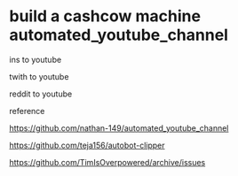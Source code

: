 # build a cashcow machine automated_youtube_channel




ins to youtube


twith to youtube 

reddit to youtube


















reference 

https://github.com/nathan-149/automated_youtube_channel


https://github.com/teja156/autobot-clipper


https://github.com/TimIsOverpowered/archive/issues

